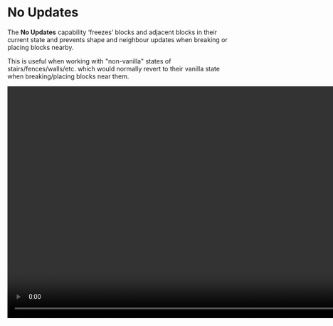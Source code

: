 # No Updates

The **No Updates** capability ‘freezes’ blocks and adjacent blocks in their current state and prevents shape and neighbour updates when breaking or placing blocks nearby.

This is useful when working with "non-vanilla" states of stairs/fences/walls/etc. which would normally revert to their vanilla state when breaking/placing blocks near them.

<video width="960" height="520" controls autoplay loop>
    <source src="/img/NoUpdates.mp4" type="video/mp4">
</video>


